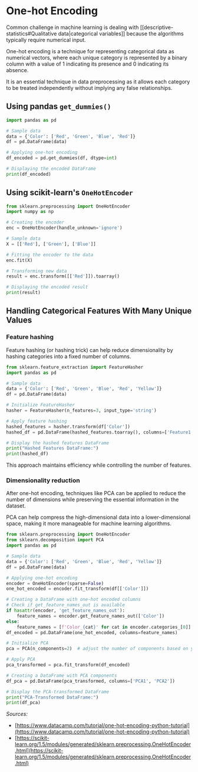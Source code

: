 # One-hot Encoding
Common challenge in machine learning is dealing with [[descriptive-statistics#Qualitative data|categorical variables]] because the algorithms typically require numerical input. 

One-hot encoding is a technique for representing categorical data as numerical vectors, where each unique category is represented by a binary column with a value of 1 indicating its presence and 0 indicating its absence.

It is an essential technique in data preprocessing as it allows each category to be treated independently without implying any false relationships.
## Using pandas `get_dummies()`
```python
import pandas as pd

# Sample data
data = {'Color': ['Red', 'Green', 'Blue', 'Red']}
df = pd.DataFrame(data)

# Applying one-hot encoding
df_encoded = pd.get_dummies(df, dtype=int)

# Displaying the encoded DataFrame
print(df_encoded)
```

## Using scikit-learn's `OneHotEncoder`
```python
from sklearn.preprocessing import OneHotEncoder
import numpy as np

# Creating the encoder
enc = OneHotEncoder(handle_unknown='ignore')

# Sample data
X = [['Red'], ['Green'], ['Blue']]

# Fitting the encoder to the data
enc.fit(X)

# Transforming new data
result = enc.transform([['Red']]).toarray()

# Displaying the encoded result
print(result)
```

## Handling Categorical Features With Many Unique Values
### Feature hashing
Feature hashing (or hashing trick) can help reduce dimensionality by hashing categories into a fixed number of columns. 

```python
from sklearn.feature_extraction import FeatureHasher
import pandas as pd

# Sample data
data = {'Color': ['Red', 'Green', 'Blue', 'Red', 'Yellow']}
df = pd.DataFrame(data)

# Initialize FeatureHasher
hasher = FeatureHasher(n_features=3, input_type='string')

# Apply feature hashing
hashed_features = hasher.transform(df['Color'])
hashed_df = pd.DataFrame(hashed_features.toarray(), columns=['Feature1', 'Feature2', 'Feature3'])

# Display the hashed features DataFrame
print("Hashed Features DataFrame:")
print(hashed_df)
```
This approach maintains efficiency while controlling the number of features.

### Dimensionality reduction
After one-hot encoding, techniques like PCA can be applied to reduce the number of dimensions while preserving the essential information in the dataset.

PCA can help compress the high-dimensional data into a lower-dimensional space, making it more manageable for machine learning algorithms.
```python
from sklearn.preprocessing import OneHotEncoder
from sklearn.decomposition import PCA
import pandas as pd

# Sample data
data = {'Color': ['Red', 'Green', 'Blue', 'Red', 'Yellow']}
df = pd.DataFrame(data)

# Applying one-hot encoding
encoder = OneHotEncoder(sparse=False)
one_hot_encoded = encoder.fit_transform(df[['Color']])

# Creating a DataFrame with one-hot encoded columns
# Check if get_feature_names_out is available
if hasattr(encoder, 'get_feature_names_out'):
    feature_names = encoder.get_feature_names_out(['Color'])
else:
    feature_names = [f'Color_{cat}' for cat in encoder.categories_[0]]
df_encoded = pd.DataFrame(one_hot_encoded, columns=feature_names)

# Initialize PCA
pca = PCA(n_components=2)  # adjust the number of components based on your needs

# Apply PCA
pca_transformed = pca.fit_transform(df_encoded)

# Creating a DataFrame with PCA components
df_pca = pd.DataFrame(pca_transformed, columns=['PCA1', 'PCA2'])

# Display the PCA-transformed DataFrame
print("PCA-Transformed DataFrame:")
print(df_pca)
```

_Sources:_ 
- [https://www.datacamp.com/tutorial/one-hot-encoding-python-tutorial](https://www.datacamp.com/tutorial/one-hot-encoding-python-tutorial)
- [https://scikit-learn.org/1.5/modules/generated/sklearn.preprocessing.OneHotEncoder.html](https://scikit-learn.org/1.5/modules/generated/sklearn.preprocessing.OneHotEncoder.html)
